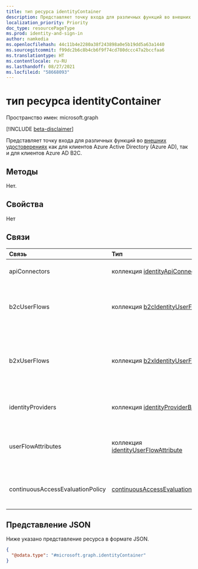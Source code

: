 ```yaml
---
title: тип ресурса identityContainer
description: Представляет точку входа для различных функций во внешних удостоверениях как для клиентов Azure Active Directory (Azure AD), так и для клиентов Azure AD B2C.
localization_priority: Priority
doc_type: resourcePageType
ms.prod: identity-and-sign-in
author: namkedia
ms.openlocfilehash: 44c11b4e2280a38f243898a0e5b19dd5a63a1440
ms.sourcegitcommit: f99dc2b6c8b4cb6f9f74cd780dccc47a2bccfaa6
ms.translationtype: HT
ms.contentlocale: ru-RU
ms.lasthandoff: 08/27/2021
ms.locfileid: "58668093"
---
```

# <a name="identitycontainer-resource-type"></a>тип ресурса identityContainer

Пространство имен: microsoft.graph

[!INCLUDE [beta-disclaimer](../../includes/beta-disclaimer.md)]

Представляет точку входа для различных функций во [внешних удостоверениях](/azure/active-directory/external-identities/) как для клиентов Azure Active Directory (Azure AD), так и для клиентов Azure AD B2C.

## <a name="methods"></a>Методы

Нет.

## <a name="properties"></a>Свойства

Нет

## <a name="relationships"></a>Связи

| Связь | Тип        | Описание |
|:-------------|:------------|:------------|
|apiConnectors|коллекция [identityApiConnector](identityApiConnector.md)|Представляет точку входа для соединителей API.|
|b2cUserFlows|коллекция [b2cIdentityUserFlow](b2cIdentityUserFlow.md)|Представляет точку входа для пользовательских потоков удостоверений B2C.|
|b2xUserFlows|коллекция [b2xIdentityUserFlow](b2xIdentityUserFlow.md)| Представляет точку входа для пользовательских потоков удостоверений B2X и самостоятельной регистрации.|
|identityProviders|коллекция [identityProviderBase](identityProviderBase.md)| Представляет точку входа для базы поставщиков удостоверений.|
|userFlowAttributes|коллекция [identityUserFlowAttribute](identityUserFlowAttribute.md)| Представляет точку входа для атрибутов пользовательского потока удостоверений.|
|continuousAccessEvaluationPolicy|[continuousAccessEvaluationPolicy](continuousAccessEvaluationPolicy.md)| Представляет точку входа для политики оценки непрерывного доступа.|

## <a name="json-representation"></a>Представление JSON

Ниже указано представление ресурса в формате JSON.
<!-- {
  "blockType": "resource",
  "@odata.type": "microsoft.graph.identityContainer",
  "openType": false
}
-->

``` json
{
  "@odata.type": "#microsoft.graph.identityContainer"
}
```
